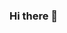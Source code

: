 ### Hi there 👋

<!--
**AbdifitahW/abdifitahw** is a ✨ _special_ ✨ repository because its `README.md` (this file) appears on your GitHub profile.

Welcome to my DevOps GitHub profile! I am a DevOps engineer with experience in automating and optimizing the build, deployment, and management of large-scale systems.

My primary focus is on implementing CI/CD pipelines to improve the speed and reliability of software delivery, as well as monitoring and optimizing the performance and scalability of production environments.

Some of the technologies I have experience with include:

Docker
Kubernetes
Ansible
Terraform
Jenkins
Feel free to take a look at my projects to see some examples of my work, and don't hesitate to contact me if you have any questions or are interested in collaborating on a project. Thanks for visiting!
